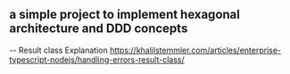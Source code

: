 
## a simple project to implement hexagonal architecture and DDD concepts

-- Result class Explanation
https://khalilstemmler.com/articles/enterprise-typescript-nodejs/handling-errors-result-class/

